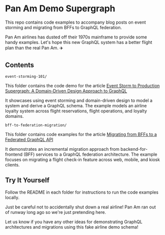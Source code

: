 # Pan Am Demo Supergraph

This repo contains code examples to accompany blog posts on event storming and migrating from BFFs to GraphQL federation.

Pan Am airlines has dusted off their 1970s mainframe to provide some handy examples. Let's hope this new GraphQL system has a better flight plan than the real Pan Am. ✈️

## Contents

`event-storming-101/`

This folder contains the code demo for the article [Event Storm to Production Supergraph: A Domain-Driven Design Approach to GraphQL](https://www.xolv.io/blog/articles/event-storm-to-production-supergraph-a-domain-driven-design-approach-to-graphql/)

It showcases using event storming and domain-driven design to model a system and derive a GraphQL schema. The example models an airline loyalty system across flight reservations, flight operations, and loyalty domains.

`bff-to-federation-migration/`

This folder contains code examples for the article [Migrating from BFFs to a Federated GraphQL API](https://www.xolv.io/blog/articles/how-to-move-from-bffs-to-graphql-federation/)

It demonstrates an incremental migration approach from backend-for-frontend (BFF) services to a GraphQL federation architecture. The example focuses on migrating a flight check-in feature across web, mobile, and kiosk clients.

## Try It Yourself

Follow the README in each folder for instructions to run the code examples locally.

Just be careful not to accidentally shut down a real airline! Pan Am ran out of runway long ago so we're just pretending here.

Let us know if you have any other ideas for demonstrating GraphQL architectures and migrations using this fake airline demo schema!